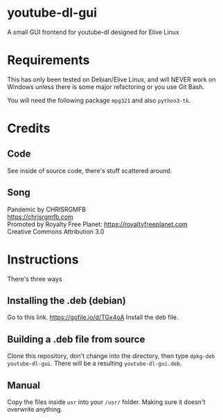 # youtube-dl-gui
A small GUI frontend for youtube-dl designed for Elive Linux

# Requirements
This has only been tested on Debian/Elive Linux, and will NEVER work on Windows unless there is  some major refactoring or you use Git Bash.

You will need the following package  `mpg321` and also `python3-tk`. 

# Credits
## Code
See inside of source code, there's stuff scattered around.
## Song
Pandemic by CHRISRGMFB  
https://chrisrgmfb.com  
Promoted by Royalty Free Planet: https://royaltyfreeplanet.com  
Creative Commons Attribution 3.0

# Instructions
There's three ways

## Installing the .deb (debian)
Go to this link. https://gofile.io/d/TGx4oA Install the deb file.

## Building a .deb file from source
Clone this repository, don't change into the directory, then type `dpkg-deb youtube-dl-gui`. There will be a resulting `youtube-dl-gui.deb`.

## Manual
Copy the files inside `usr` into your `/usr/` folder. Making sure it doesn't overwrite anything.
